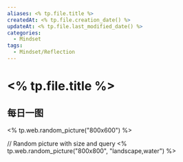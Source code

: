 ```yaml
---
aliases: <% tp.file.title %>
createdAt: <% tp.file.creation_date() %>
updateAt: <% tp.file.last_modified_date() %>
categories:
  - Mindset
tags:
  - Mindset/Reflection
---
```

# <% tp.file.title %>


## 每日一图
<% tp.web.random_picture("800x600") %>

// Random picture with size and query
<% tp.web.random_picture("800x800", "landscape,water") %>
